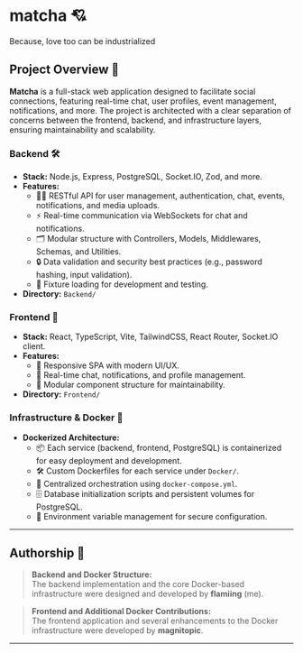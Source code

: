 # matcha 💘

Because, love too can be industrialized

## Project Overview 🚀

**Matcha** is a full-stack web application designed to facilitate social connections, featuring real-time chat, user profiles, event management, notifications, and more. The project is architected with a clear separation of concerns between the frontend, backend, and infrastructure layers, ensuring maintainability and scalability.

### Backend 🛠️

- **Stack:** Node.js, Express, PostgreSQL, Socket.IO, Zod, and more.
- **Features:**  
  - 🧑‍💻 RESTful API for user management, authentication, chat, events, notifications, and media uploads.
  - ⚡ Real-time communication via WebSockets for chat and notifications.
  - 🗂️ Modular structure with Controllers, Models, Middlewares, Schemas, and Utilities.
  - 🔒 Data validation and security best practices (e.g., password hashing, input validation).
  - 🧪 Fixture loading for development and testing.
- **Directory:** `Backend/`

### Frontend 🎨

- **Stack:** React, TypeScript, Vite, TailwindCSS, React Router, Socket.IO client.
- **Features:**  
  - 📱 Responsive SPA with modern UI/UX.
  - 💬 Real-time chat, notifications, and profile management.
  - 🧩 Modular component structure for maintainability.
- **Directory:** `Frontend/`

### Infrastructure & Docker 🐳

- **Dockerized Architecture:**  
  - 📦 Each service (backend, frontend, PostgreSQL) is containerized for easy deployment and development.
  - 🛠️ Custom Dockerfiles for each service under `Docker/`.
  - 🧩 Centralized orchestration using `docker-compose.yml`.
  - 🗄️ Database initialization scripts and persistent volumes for PostgreSQL.
  - 🔑 Environment variable management for secure configuration.

---

## Authorship 🙌

> **Backend and Docker Structure:**  
> The backend implementation and the core Docker-based infrastructure were designed and developed by **flamiing** (me).

> **Frontend and Additional Docker Contributions:**  
> The frontend application and several enhancements to the Docker infrastructure were developed by **magnitopic**.

---